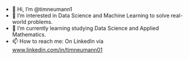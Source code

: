 - 👋 Hi, I’m @timneumann1
- 👀 I’m interested in Data Science and Machine Learning to solve real-world problems.
- 🌱 I’m currently learning studying Data Science and Applied Mathematics.
- 📫 How to reach me: On LinkedIn via www.linkedin.com/in/timneumann01


<!---
timneumann1/timneumann1 is a ✨ special ✨ repository because its `README.md` (this file) appears on your GitHub profile.
You can click the Preview link to take a look at your changes.
--->
